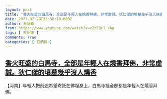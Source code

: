 ```yaml
---
layout: post
title: "香火旺盛的白馬寺，全部是年輕人在燒香拜佛，非常虔誠。狄仁傑的墳墓幾乎沒人燒香"
date: 2023-07-29T23:30:10.000Z
author: 石炳鋒
from: https://www.youtube.com/watch?v=v2tFBr1_kAo
tags: [ 石炳锋 ]
comments: True
categories: [ 石炳锋 ]
---
```

<!--1690673410000-->
[香火旺盛的白馬寺，全部是年輕人在燒香拜佛，非常虔誠。狄仁傑的墳墓幾乎沒人燒香](https://www.youtube.com/watch?v=v2tFBr1_kAo)
------

<div>
【河南】年輕人把前途希望寄託在佛祖身上，白馬寺裡全部都是年輕人在燒香拜佛。
</div>
